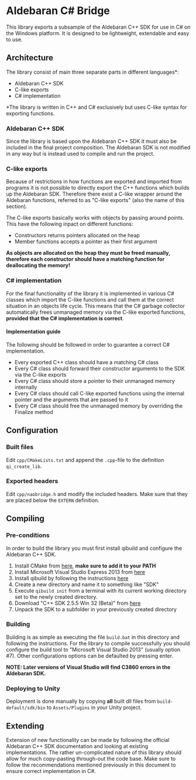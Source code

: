 # Aldebaran C# Bridge
This library exports a subsample of the Aldebaran C++ SDK for use in C# on the Windows platform. It is designed to be lightweight, extendable and easy to use.

## Architecture
The library consist of main three separate parts in different languages*:
- Aldebaran C++ SDK
- C-like exports
- C# implementation

*The library is written in C++ and C# exclusively but uses C-like syntax for exporting functions.

### Aldebaran C++ SDK
Since the library is based upon the Aldebaran C++ SDK it must also be included in the final project composition. The Aldebaran SDK is not modified in any way but is instead used to compile and run the project.

### C-like exports
Because of restrictions in how functions are exported and imported from programs it is not possible to directly export the C++ functions which builds up the Aldebaran SDK. Therefore there exist a C-like wrapper around the Aldebaran functions, referred to as "C-like exports" (also the name of this section).

The C-like exports basically works with objects by passing around points. This have the following inpact on different functions:
- Constructors returns pointers allocated on the heap
- Member functions accepts a pointer as their first argument

**As objects are allocated on the heap they must be freed manually, therefore each constructor should have a matching function for deallocating the memory!**

### C# implementation
For the final functionality of the library it is implemented in various C# classes which import the C-like functions and call them at the correct situation in an objects life cycle. This means that the C# garbage collector automatically frees unmanaged memory via the C-like exported functions, **provided that the C# implementation is correct**.

#### Implementation guide
The following should be followed in order to guarantee a correct C# implementation.
- Every exported C++ class should have a matching C# class
- Every C# class should forward their constructor arguments to the SDK via the C-like exports
- Every C# class should store a pointer to their unmanaged memory internally
- Every C# class should call C-like exported functions using the internal pointer and the arguments that are passed to it
- Every C# class should free the unmanaged memory by overriding the Finalize method

## Configuration
### Built files
Edit `cpp/CMakeLists.txt` and append the `.cpp`-file to the definition `qi_create_lib`.

### Exported headers
Edit `cpp/naobridge.h` and modify the included headers. Make sure that they are placed below the `EXTERN` definition.

## Compiling
### Pre-conditions
In order to build the library you must first install qibuild and configure the Aldebaran C++ SDK.

1. Install CMake from [here](https://cmake.org/download/), **make sure to add it to your PATH**
2. Install Microsoft Visual Studio Express 2013 from [here](https://www.microsoft.com/en-us/download/details.aspx?id=48131)
3. Install qibuild by following the instructions [here](https://github.com/aldebaran/qibuild)
4. Create a new directory and name it to something like "SDK"
5. Execute `qibuild init` from a terminal with its current working directory set to the newly created directory.
6. Download "C++ SDK 2.5.5 Win 32 (Beta)" from [here](https://developer.softbankrobotics.com/us-en/downloads/pepper)
7. Unpack the SDK to a subfolder in your previously created directory

### Building
Building is as simple as executing the file `build.bat` in this directory and following the instructions. For the library to compile successfully you should configure the build tool to "Microsoft Visual Studio 2013" (usually option #7). Other configurations options can be defaulted by pressing enter.

**NOTE: Later versions of Visual Studio will find C3860 errors in the Aldebaran SDK.**

### Deploying to Unity
Deployment is done manually by copying **all** built dll files from `build-default/sdk/bin` to `Assets/Plugins` in your Unity project.

## Extending
Extension of new functionality can be made by following the official Aldebaran C++ SDK documentation and looking at existing implementations. The rather un-complicated nature of this library should allow for much copy-pasting through-out the code base. Make sure to follow the recommendations mentioned previously in this document to ensure correct implementation in C#.
